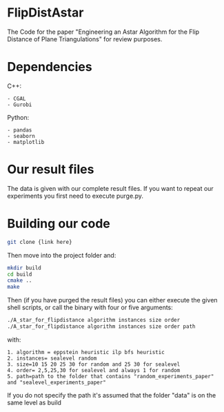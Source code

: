 # FlipDistAstar
The Code for the paper "Engineering an Astar Algorithm for the Flip Distance of Plane Triangulations" for review purposes.

# Dependencies
C++:

	- CGAL
	- Gurobi

Python:

 	- pandas
	- seaborn
 	- matplotlib



# Our result files
The data is given with our complete result files. If you want to repeat our experiments you first need to execute purge.py.



# Building our code 
```bash
git clone {link here}
```
Then move into the project folder and:
```bash
mkdir build
cd build
cmake ..
make 
```

Then (if you have purged the result files) you can either execute the given shell scripts, or call the binary with four or five arguments:
```bash
./A_star_for_flipdistance algorithm instances size order 
./A_star_for_flipdistance algorithm instances size order path
```
with:

	1. algorithm = eppstein heuristic ilp bfs heuristic
	2. instances= sealevel random
	3. size=10 15 20 25 30 for random and 25 30 for sealevel
	4. order= 2,5,25,30 for sealevel and always 1 for random
	5. path=path to the folder that contains "random_experiments_paper" and "sealevel_experiments_paper"

If you do not specify the path it's assumed that the folder "data" is on the same level as build
